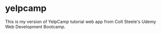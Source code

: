 # yelpcamp

This is my version of YelpCamp tutorial web app from Colt Steele's Udemy Web Development Bootcamp.
